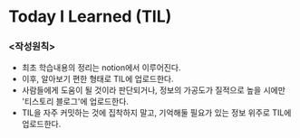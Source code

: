 # Today I Learned (TIL)
### <작성원칙>
- 최초 학습내용의 정리는 notion에서 이루어진다.
- 이후, 알아보기 편한 형태로 TIL에 업로드한다.
- 사람들에게 도움이 될 것이라 판단되거나, 정보의 가공도가 질적으로 높을 시에만 '티스토리 블로그'에 업로드한다.
- TIL을 자주 커밋하는 것에 집착하지 말고, 기억해둘 필요가 있는 정보 위주로 TIL에 업로드한다.
